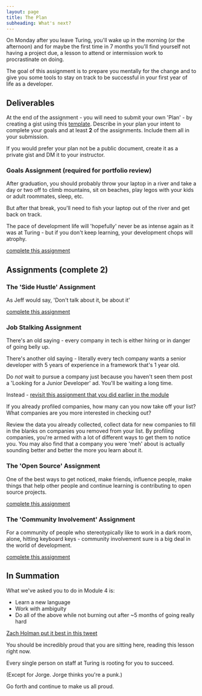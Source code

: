 ```yaml
---
layout: page
title: The Plan
subheading: What's next?
---
```


On Monday after you leave Turing, you'll wake up in the morning (or the afternoon) and for maybe the first time in 7 months you'll find yourself not having a project due, a lesson to attend or intermission work to procrastinate on doing.

The goal of this assignment is to prepare you mentally for the change and to give you some tools to stay on track to be successful in your first year of life as a developer.

## Deliverables

At the end of the assignment - you will need to submit your own 'Plan' - by creating a gist using this [template](template.markdown). Describe in your plan your intent to complete your goals and at least **2** of the assignments. Include them all in your submission.

If you would prefer your plan not be a public document, create it as a private gist and DM it to your instructor.


### Goals Assignment (required for portfolio review)

After graduation, you should probably throw your laptop in a river and take a day or two off to climb mountains, sit on beaches, play legos with your kids or adult roommates, sleep, etc.

But after that break, you'll need to fish your laptop out of the river and get back on track.

The pace of development life will 'hopefully' never be as intense again as it was at Turing - but if you don't keep learning, your development chops will atrophy.

[complete this assignment](assignments/goals.markdown)

## Assignments (complete 2)

### The 'Side Hustle' Assignment

As Jeff would say, 'Don't talk about it, be about it'

[complete this assignment](assignments/side-hustle.markdown)

### Job Stalking Assignment

There's an old saying - every company in tech is either hiring or in danger of going belly up.

There's another old saying - literally every tech company wants a senior developer with 5 years of experience in a framework that's 1 year old.

Do _not_ wait to pursue a company just because you haven't seen them post a 'Looking for a Junior Developer' ad. You'll be waiting a long time.

Instead - [revisit this assignment that you did earlier in the module](assignments/job-hunting.markdown)

If you already profiled companies, how many can you now take off your list? What companies are you more interested in checking out?

Review the data you already collected, collect data for new companies to fill in the blanks on companies you removed from your list. By profiling companies, you're armed with a lot of different ways to get them to notice you. You may also find that a company you were 'meh' about is actually sounding better and better the more you learn about it.

### The 'Open Source' Assignment

One of the best ways to get noticed, make friends, influence people, make things that help other people and continue learning is contributing to open source projects.

[complete this assignment](assignments/open-source.markdown)

### The 'Community Involvement' Assignment

For a community of people who stereotypically like to work in a dark room, alone, hitting keyboard keys - community involvement sure is a big deal in the world of development.

[complete this assignment](assignments/community-involvement.markdown)

## In Summation

What we've asked you to do in Module 4 is:
  - Learn a new language
  - Work with ambiguity
  - Do all of the above while not burning out after ~5 months of going really hard

[Zach Holman put it best in this tweet](https://twitter.com/holman/status/706006896273063936)

You should be incredibly proud that you are sitting here, reading this lesson right now.

Every single person on staff at Turing is rooting for you to succeed.

(Except for Jorge. Jorge thinks you're a punk.)

Go forth and continue to make us all proud.
